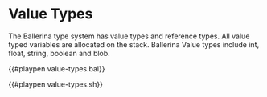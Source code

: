 # Value Types

The Ballerina type system has value types and reference types. All value typed variables are allocated on the stack.
Ballerina Value types include int, float, string, boolean and blob.

{{#playpen value-types.bal}}

{{#playpen value-types.sh}}
